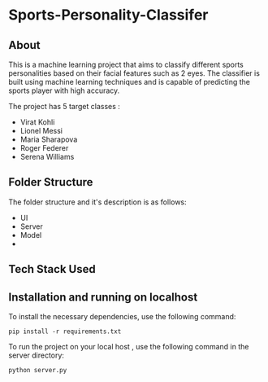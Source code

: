 # Sports-Personality-Classifer


## About
This is a machine learning project that aims to classify different sports personalities based on their facial features such as 2 eyes. The classifier is built using machine learning techniques and is capable of predicting the sports player with high accuracy.

The project has 5 target classes :
- Virat Kohli 
- Lionel Messi
- Maria Sharapova
- Roger Federer
- Serena Williams


## Folder Structure 

The folder structure and it's description is as follows:
- UI
- Server
- Model
- 

## Tech Stack Used



## Installation and running on localhost 

To install the necessary dependencies, use the following command:
```
pip install -r requirements.txt
```

To run the project on your local host , use the following command in the server directory:
```
python server.py
```

